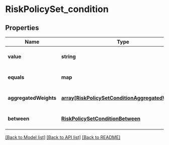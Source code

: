 # RiskPolicySet_condition

## Properties
Name | Type | Description | Notes
------------ | ------------- | ------------- | -------------
**value** | **string** |  | [optional] [default to null]
**equals** | **map** |  | [optional] [default to null]
**aggregatedWeights** | [**array[RiskPolicySetConditionAggregatedWeights]**](RiskPolicySetConditionAggregatedWeights.md) |  | [optional] [default to null]
**between** | [**RiskPolicySetConditionBetween**](RiskPolicySetConditionBetween.md) |  | [optional] [default to null]

[[Back to Model list]](../README.md#documentation-for-models) [[Back to API list]](../README.md#documentation-for-api-endpoints) [[Back to README]](../README.md)


